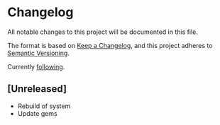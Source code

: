 # Changelog

All notable changes to this project will be documented in this file.

The format is based on [Keep a Changelog](https://keepachangelog.com/en/1.0.0/),
and this project adheres to [Semantic Versioning](https://semver.org/spec/v2.0.0.html).

Currently [following](https://www.simplethread.com/how-to-create-a-new-rails-7-app-with-tailwind/).

## [Unreleased]

- Rebuild of system
- Update gems

